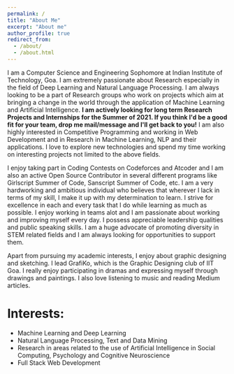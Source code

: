 ```yaml
---
permalink: /
title: "About Me"
excerpt: "About me"
author_profile: true
redirect_from: 
  - /about/
  - /about.html
---
```


I am a Computer Science and Engineering Sophomore at Indian Institute of Technology, Goa. I am extremely passionate about Research especially in the field of Deep Learning and Natural Language Processing. I am always looking to be a part of Research groups who work on projects which aim at bringing a change in the world through the application of Machine Learning and Artificial Intelligence. **I am actively looking for long term Research Projects and Internships for the Summer of 2021. If you think I'd be a good fit for your team, drop me mail/message and I'll get back to you!** I am also highly interested in Competitive Programming and working in Web Development and in Research in Machine Learning, NLP and their applications. I love to explore new technologies and spend my time working on interesting projects not limited to the above fields. 

I enjoy taking part in Coding Contests on Codeforces and Atcoder and I am also an active Open Source Contributor in several different programs like Girlscript Summer of Code, Sanscript Summer of Code, etc. I am a very hardworking and ambitious individual who believes that wherever I lack in terms of my skill, I make it up with my determination to learn. I strive for excellence in each and every task that I do while learning as much as possible. I enjoy working in teams alot and I am passionate about working and improving myself every day. I possess appreciable leadership qualities and public speaking skills. I am a huge advocate of promoting diversity in STEM related fields and I am always looking for opportunities to support them. 

Apart from pursuing my academic interests, I enjoy about graphic designing and sketching. I lead GrafiKo, which is the Graphic Designing club of IIT Goa. I really enjoy participating in dramas and expressing myself through drawings and paintings. I also love listening to music and reading Medium articles.

# Interests:
* Machine Learning and Deep Learning
* Natural Language Processing, Text and Data Mining
* Research in areas related to the use of Artificial Intelligence in Social Computing, Psychology and Cognitive Neuroscience
* Full Stack Web Development 





